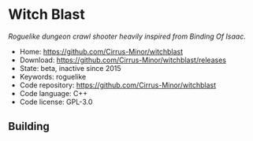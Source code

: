 # Witch Blast

_Roguelike dungeon crawl shooter heavily inspired from Binding Of Isaac._

- Home: https://github.com/Cirrus-Minor/witchblast
- Download: https://github.com/Cirrus-Minor/witchblast/releases
- State: beta, inactive since 2015
- Keywords: roguelike
- Code repository: https://github.com/Cirrus-Minor/witchblast
- Code language: C++
- Code license: GPL-3.0

## Building

